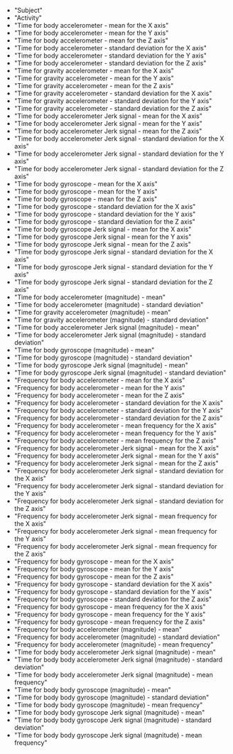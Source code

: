 - "Subject"
- "Activity"
- "Time for body accelerometer - mean for the X axis"
- "Time for body accelerometer - mean for the Y axis"
- "Time for body accelerometer - mean for the Z axis"
- "Time for body accelerometer - standard deviation for the X axis"
- "Time for body accelerometer - standard deviation for the Y axis"
- "Time for body accelerometer - standard deviation for the Z axis"
- "Time for gravity accelerometer - mean for the X axis"
- "Time for gravity accelerometer - mean for the Y axis"
- "Time for gravity accelerometer - mean for the Z axis"
- "Time for gravity accelerometer - standard deviation for the X axis"
- "Time for gravity accelerometer - standard deviation for the Y axis"
- "Time for gravity accelerometer - standard deviation for the Z axis"
- "Time for body accelerometer Jerk signal - mean for the X axis"
- "Time for body accelerometer Jerk signal - mean for the Y axis"
- "Time for body accelerometer Jerk signal - mean for the Z axis"
- "Time for body accelerometer Jerk signal - standard deviation for the X axis"
- "Time for body accelerometer Jerk signal - standard deviation for the Y axis"
- "Time for body accelerometer Jerk signal - standard deviation for the Z axis"
- "Time for body gyroscope - mean for the X axis"
- "Time for body gyroscope - mean for the Y axis"
- "Time for body gyroscope - mean for the Z axis"
- "Time for body gyroscope - standard deviation for the X axis"
- "Time for body gyroscope - standard deviation for the Y axis"
- "Time for body gyroscope - standard deviation for the Z axis"
- "Time for body gyroscope Jerk signal - mean for the X axis"
- "Time for body gyroscope Jerk signal - mean for the Y axis"
- "Time for body gyroscope Jerk signal - mean for the Z axis"
- "Time for body gyroscope Jerk signal - standard deviation for the X axis"
- "Time for body gyroscope Jerk signal - standard deviation for the Y axis"
- "Time for body gyroscope Jerk signal - standard deviation for the Z axis"
- "Time for body accelerometer (magnitude) - mean"
- "Time for body accelerometer (magnitude) - standard deviation"
- "Time for gravity accelerometer (magnitude) - mean"
- "Time for gravity accelerometer (magnitude) - standard deviation"
- "Time for body accelerometer Jerk signal (magnitude) - mean"
- "Time for body accelerometer Jerk signal (magnitude) - standard deviation"
- "Time for body gyroscope (magnitude) - mean"
- "Time for body gyroscope (magnitude) - standard deviation"
- "Time for body gyroscope Jerk signal (magnitude) - mean"
- "Time for body gyroscope Jerk signal (magnitude) - standard deviation"
- "Frequency for body accelerometer - mean for the X axis"
- "Frequency for body accelerometer - mean for the Y axis"
- "Frequency for body accelerometer - mean for the Z axis"
- "Frequency for body accelerometer - standard deviation for the X axis"
- "Frequency for body accelerometer - standard deviation for the Y axis"
- "Frequency for body accelerometer - standard deviation for the Z axis"
- "Frequency for body accelerometer - mean frequency for the X axis"
- "Frequency for body accelerometer - mean frequency for the Y axis"
- "Frequency for body accelerometer - mean frequency for the Z axis"
- "Frequency for body accelerometer Jerk signal - mean for the X axis"
- "Frequency for body accelerometer Jerk signal - mean for the Y axis"
- "Frequency for body accelerometer Jerk signal - mean for the Z axis"
- "Frequency for body accelerometer Jerk signal - standard deviation for the X axis"
- "Frequency for body accelerometer Jerk signal - standard deviation for the Y axis"
- "Frequency for body accelerometer Jerk signal - standard deviation for the Z axis"
- "Frequency for body accelerometer Jerk signal - mean frequency for the X axis"
- "Frequency for body accelerometer Jerk signal - mean frequency for the Y axis"
- "Frequency for body accelerometer Jerk signal - mean frequency for the Z axis"
- "Frequency for body gyroscope - mean for the X axis"
- "Frequency for body gyroscope - mean for the Y axis"
- "Frequency for body gyroscope - mean for the Z axis"
- "Frequency for body gyroscope - standard deviation for the X axis"
- "Frequency for body gyroscope - standard deviation for the Y axis"
- "Frequency for body gyroscope - standard deviation for the Z axis"
- "Frequency for body gyroscope - mean frequency for the X axis"
- "Frequency for body gyroscope - mean frequency for the Y axis"
- "Frequency for body gyroscope - mean frequency for the Z axis"
- "Frequency for body accelerometer (magnitude) - mean"
- "Frequency for body accelerometer (magnitude) - standard deviation"
- "Frequency for body accelerometer (magnitude) - mean frequency"
- "Time for body body accelerometer Jerk signal (magnitude) - mean"
- "Time for body body accelerometer Jerk signal (magnitude) - standard deviation"
- "Time for body body accelerometer Jerk signal (magnitude) - mean frequency"
- "Time for body body gyroscope (magnitude) - mean"
- "Time for body body gyroscope (magnitude) - standard deviation"
- "Time for body body gyroscope (magnitude) - mean frequency"
- "Time for body body gyroscope Jerk signal (magnitude) - mean"
- "Time for body body gyroscope Jerk signal (magnitude) - standard deviation"
- "Time for body body gyroscope Jerk signal (magnitude) - mean frequency"
